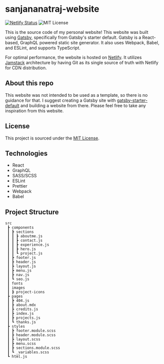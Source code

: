 # sanjananatraj-website
[![Netlify Status](https://api.netlify.com/api/v1/badges/0cd39d7d-741b-49c4-ba4f-bb8ce40a64f6/deploy-status)](https://app.netlify.com/sites/sanjananatraj/deploys)
![MIT License](https://img.shields.io/github/license/sanjananatraj/sanjana)

This is the source code of my personal website! This website was built using [Gatsby](https://www.gatsbyjs.com/), specifically from Gatsby's starter default. Gatsby is a React-based, GraphQL powered static site generator. It also uses Webpack, Babel, and ESLint, and supports TypeScript. 

For optimal performance, the website is hosted on [Netlify](https://www.netlify.com/). It utilizes [Jamstack](https://jamstack.org/) architecture by having Git as its single source of truth with Netlify for CDN distribution.

## About this repo
This website was not intended to be used as a template, so there is no guidance for that. I suggest creating a Gatsby site with [gatsby-starter-default](https://www.gatsbyjs.com/starters/gatsbyjs/gatsby-starter-default) and building a website from there. Please feel free to take any inspiration from this website. 

## License
This project is sourced under the [MIT License](https://opensource.org/licenses/MIT). 

## Technologies
- React
- GraphQL
- SASS/SCSS
- ESLint
- Prettier
- Webpack
- Babel

## Project Structure 

```
src
 ┣ components
 ┃ ┣ sections
 ┃ ┃ ┣ aboutme.js
 ┃ ┃ ┣ contact.js
 ┃ ┃ ┣ experience.js
 ┃ ┃ ┣ hero.js
 ┃ ┃ ┗ project.js
 ┃ ┣ footer.js
 ┃ ┣ header.js
 ┃ ┣ layout.js
 ┃ ┣ menu.js
 ┃ ┣ nav.js
 ┃ ┗ seo.js
 ┃ fonts
 ┃ images
 ┃ ┣ project-icons
 ┣ pages
 ┃ ┣ 404.js
 ┃ ┣ about.mdx
 ┃ ┣ credits.js
 ┃ ┣ index.js
 ┃ ┣ projects.js
 ┃ ┗ thanks.js
 ┣ styles
 ┃ ┣ footer.module.scss
 ┃ ┣ header.module.scss
 ┃ ┣ layout.scss
 ┃ ┣ menu.scss
 ┃ ┣ sections.module.scss
 ┃ ┗ _variables.scss
 ┗ html.js
```